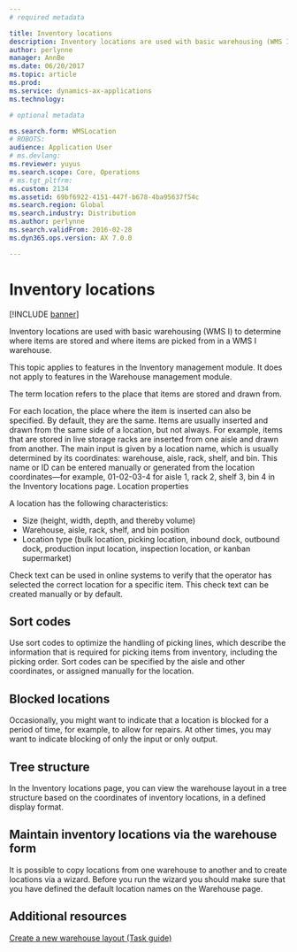 ```yaml
---
# required metadata

title: Inventory locations
description: Inventory locations are used with basic warehousing (WMS I) to determine where items are stored and where items are picked from in a WMS I warehouse.
author: perlynne
manager: AnnBe
ms.date: 06/20/2017
ms.topic: article
ms.prod:
ms.service: dynamics-ax-applications
ms.technology:

# optional metadata

ms.search.form: WMSLocation
# ROBOTS:
audience: Application User
# ms.devlang:
ms.reviewer: yuyus
ms.search.scope: Core, Operations
# ms.tgt_pltfrm:
ms.custom: 2134
ms.assetid: 69bf6922-4151-447f-b678-4ba95637f54c
ms.search.region: Global
ms.search.industry: Distribution
ms.author: perlynne
ms.search.validFrom: 2016-02-28
ms.dyn365.ops.version: AX 7.0.0

---
```


# Inventory locations

[!INCLUDE [banner](../includes/banner.md)]

Inventory locations are used with basic warehousing (WMS I) to determine where items are stored and where items are picked from in a WMS I warehouse.

This topic applies to features in the Inventory management module. It does not apply to features in the Warehouse management module.

The term location refers to the place that items are stored and drawn from.

For each location, the place where the item is inserted can also be specified. By default, they are the same. Items are usually inserted and drawn from the same side of a location, but not always. For example, items that are stored in live storage racks are inserted from one aisle and drawn from another. The main input is given by a location name, which is usually determined by its coordinates: warehouse, aisle, rack, shelf, and bin. This name or ID can be entered manually or generated from the location coordinates—for example, 01-02-03-4 for aisle 1, rack 2, shelf 3, bin 4 in the Inventory locations page.
Location properties

A location has the following characteristics:
-   Size (height, width, depth, and thereby volume)
-   Warehouse, aisle, rack, shelf, and bin position
-   Location type (bulk location, picking location, inbound dock, outbound dock, production input location, inspection location, or kanban supermarket)

Check text can be used in online systems to verify that the operator has selected the correct location for a specific item. This check text can be created manually or by default.

## Sort codes
Use sort codes to optimize the handling of picking lines, which describe the information that is required for picking items from inventory, including the picking order. Sort codes can be specified by the aisle and other coordinates, or assigned manually for the location.

## Blocked locations
Occasionally, you might want to indicate that a location is blocked for a period of time, for example, to allow for repairs. At other times, you may want to indicate blocking of only the input or only output.

## Tree structure

In the Inventory locations page, you can view the warehouse layout in a tree structure based on the coordinates of inventory locations, in a defined display format.

## Maintain inventory locations via the warehouse form

It is possible to copy locations from one warehouse to another and to create locations via a wizard. Before you run the wizard you should make sure that you have defined the default location names on the Warehouse page.



Additional resources
--------

[Create a new warehouse layout (Task guide)](tasks/create-new-warehouse-layout.md)
